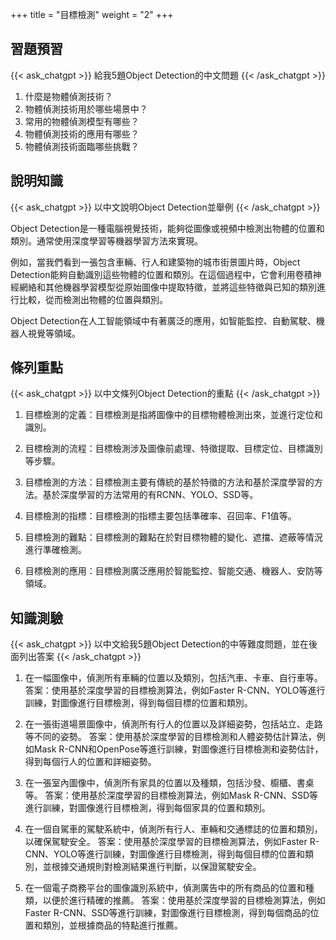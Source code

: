 +++
title = "目標檢測"
weight = "2"
+++
## 習題預習
{{< ask_chatgpt >}}
給我5題Object Detection的中文問題
{{< /ask_chatgpt >}}

1. 什麼是物體偵測技術？
2. 物體偵測技術用於哪些場景中？
3. 常用的物體偵測模型有哪些？
4. 物體偵測技術的應用有哪些？
5. 物體偵測技術面臨哪些挑戰？   

## 說明知識
{{< ask_chatgpt >}}
以中文說明Object Detection並舉例
{{< /ask_chatgpt >}}

Object Detection是一種電腦視覺技術，能夠從圖像或視頻中檢測出物體的位置和類別。通常使用深度學習等機器學習方法來實現。

例如，當我們看到一張包含車輛、行人和建築物的城市街景圖片時，Object Detection能夠自動識別這些物體的位置和類別。在這個過程中，它會利用卷積神經網絡和其他機器學習模型從原始圖像中提取特徵，並將這些特徵與已知的類別進行比較，從而檢測出物體的位置與類別。

Object Detection在人工智能領域中有著廣泛的應用，如智能監控、自動駕駛、機器人視覺等領域。   

## 條列重點
{{< ask_chatgpt >}}
以中文條列Object Detection的重點
{{< /ask_chatgpt >}}

1. 目標檢測的定義：目標檢測是指將圖像中的目標物體檢測出來，並進行定位和識別。

2. 目標檢測的流程：目標檢測涉及圖像前處理、特徵提取、目標定位、目標識別等步驟。

3. 目標檢測的方法：目標檢測主要有傳統的基於特徵的方法和基於深度學習的方法。基於深度學習的方法常用的有RCNN、YOLO、SSD等。

4. 目標檢測的指標：目標檢測的指標主要包括準確率、召回率、F1值等。

5. 目標檢測的難點：目標檢測的難點在於對目標物體的變化、遮擋、遮蔽等情況進行準確檢測。

6. 目標檢測的應用：目標檢測廣泛應用於智能監控、智能交通、機器人、安防等領域。   

## 知識測驗
{{< ask_chatgpt >}}
以中文給我5題Object Detection的中等難度問題，並在後面列出答案
{{< /ask_chatgpt >}}

1. 在一幅圖像中，偵測所有車輛的位置以及類別，包括汽車、卡車、自行車等。
答案：使用基於深度學習的目標檢測算法，例如Faster R-CNN、YOLO等進行訓練，對圖像進行目標檢測，得到每個目標的位置和類別。

2. 在一張街道場景圖像中，偵測所有行人的位置以及詳細姿勢，包括站立、走路等不同的姿勢。
答案：使用基於深度學習的目標檢測和人體姿勢估計算法，例如Mask R-CNN和OpenPose等進行訓練，對圖像進行目標檢測和姿勢估計，得到每個行人的位置和詳細姿勢。

3. 在一張室內圖像中，偵測所有家具的位置以及種類，包括沙發、櫥櫃、書桌等。
答案：使用基於深度學習的目標檢測算法，例如Mask R-CNN、SSD等進行訓練，對圖像進行目標檢測，得到每個家具的位置和類別。

4. 在一個自駕車的駕駛系統中，偵測所有行人、車輛和交通標誌的位置和類別，以確保駕駛安全。
答案：使用基於深度學習的目標檢測算法，例如Faster R-CNN、YOLO等進行訓練，對圖像進行目標檢測，得到每個目標的位置和類別，並根據交通規則對檢測結果進行判斷，以保證駕駛安全。

5. 在一個電子商務平台的圖像識別系統中，偵測廣告中的所有商品的位置和種類，以便於進行精確的推薦。
答案：使用基於深度學習的目標檢測算法，例如Faster R-CNN、SSD等進行訓練，對圖像進行目標檢測，得到每個商品的位置和類別，並根據商品的特點進行推薦。   

